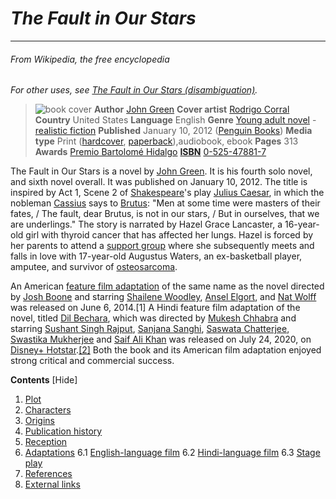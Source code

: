 # *The Fault in Our Stars*
***
###### From Wikipedia, the free encyclopedia

*For other uses, see [The Fault in Our Stars (disambiguation)](https://en.wikipedia.org/wiki/The_Fault_in_Our_Stars_(disambiguation)).*


>![book cover](https://upload.wikimedia.org/wikipedia/en/a/a9/The_Fault_in_Our_Stars.jpg)
**Author**  [John Green](https://en.wikipedia.org/wiki/John_Green)
**Cover artist**	[Rodrigo Corral](https://en.wikipedia.org/wiki/Rodrigo_Corral)
**Country**	United States
**Language**	English
**Genre** [Young adult novel](https://en.wikipedia.org/wiki/Young_adult_novel)  - [realistic fiction](https://en.wikipedia.org/wiki/Realistic_fiction)
**Published**	January 10, 2012 ([Penguin Books](https://en.wikipedia.org/wiki/Dutton_Penguin))
**Media type**	Print ([hardcover](https://en.wikipedia.org/wiki/Hardcover), [paperback](https://en.wikipedia.org/wiki/Paperback)),audiobook, ebook
**Pages**	313
**Awards**	[Premio Bartolomé Hidalgo](https://en.wikipedia.org/wiki/Premio_Bartolom%C3%A9_Hidalgo)
[**ISBN**](https://en.wikipedia.org/wiki/ISBN_(identifier))      [0-525-47881-7](https://en.wikipedia.org/wiki/Special:BookSources/0-525-47881-7)


The Fault in Our Stars is a novel by [John Green](https://en.wikipedia.org/wiki/John_Green). It is his fourth solo novel, and sixth novel overall. It was published on January 10, 2012. The title is inspired by Act 1, Scene 2 of [Shakespeare](https://en.wikipedia.org/wiki/William_Shakespeare)'s play [Julius Caesar](https://en.wikipedia.org/wiki/Julius_Caesar_(play)), in which the nobleman [Cassius](https://en.wikipedia.org/wiki/Gaius_Cassius_Longinus) says to [Brutus](https://en.wikipedia.org/wiki/Marcus_Junius_Brutus_the_Younger): "Men at some time were masters of their fates, / The fault, dear Brutus, is not in our stars, / But in ourselves, that we are underlings." The story is narrated by Hazel Grace Lancaster, a 16-year-old girl with thyroid cancer that has affected her lungs. Hazel is forced by her parents to attend a [support group](https://en.wikipedia.org/wiki/Support_group) where she subsequently meets and falls in love with 17-year-old Augustus Waters, an ex-basketball player, amputee, and survivor of [osteosarcoma](https://en.wikipedia.org/wiki/Osteosarcoma).

An American [feature film adaptation](https://en.wikipedia.org/wiki/The_Fault_in_Our_Stars_(film)) of the same name as the novel directed by [Josh Boone](https://en.wikipedia.org/wiki/Josh_Boone_(director)) and starring [Shailene Woodley](https://en.wikipedia.org/wiki/Shailene_Woodley), [Ansel Elgort](https://en.wikipedia.org/wiki/Ansel_Elgort), and [Nat Wolff](https://en.wikipedia.org/wiki/Nat_Wolff) was released on June 6, 2014.[1] A Hindi feature film adaptation of the novel, titled [Dil Bechara](https://en.wikipedia.org/wiki/Dil_Bechara), which was directed by [Mukesh Chhabra](https://en.wikipedia.org/wiki/Mukesh_Chhabra) and starring [Sushant Singh Rajput](https://en.wikipedia.org/wiki/Sushant_Singh_Rajput), [Sanjana Sanghi](https://en.wikipedia.org/wiki/Sanjana_Sanghi), [Saswata Chatterjee](https://en.wikipedia.org/wiki/Saswata_Chatterjee), [Swastika Mukherjee](https://en.wikipedia.org/wiki/Swastika_Mukherjee) and [Saif Ali Khan](https://en.wikipedia.org/wiki/Saif_Ali_Khan) was released on July 24, 2020, on [Disney+ Hotstar](https://en.wikipedia.org/wiki/Disney%2B_Hotstar).[[2]](https://en.wikipedia.org/wiki/The_Fault_in_Our_Stars#cite_note-fp1-2) Both the book and its American film adaptation enjoyed strong critical and commercial success.

 **Contents** [Hide] 
1. [Plot](https://en.wikipedia.org/wiki/The_Fault_in_Our_Stars#Plot)
2. [Characters](https://en.wikipedia.org/wiki/The_Fault_in_Our_Stars#Characters)
3. [Origins](https://en.wikipedia.org/wiki/The_Fault_in_Our_Stars#Origins)
4. [Publication history](https://en.wikipedia.org/wiki/The_Fault_in_Our_Stars#Publication_history)
5. [Reception](https://en.wikipedia.org/wiki/The_Fault_in_Our_Stars#Reception)
6. [Adaptations](https://en.wikipedia.org/wiki/The_Fault_in_Our_Stars#Adaptations)
    6.1 [English-language film](https://en.wikipedia.org/wiki/The_Fault_in_Our_Stars#English-language_film)
    6.2	[Hindi-language film](https://en.wikipedia.org/wiki/The_Fault_in_Our_Stars#Hindi-language_film)
    6.3	[Stage play](https://en.wikipedia.org/wiki/The_Fault_in_Our_Stars#Stage_play)
7. [References](https://en.wikipedia.org/wiki/The_Fault_in_Our_Stars#References)
8. [External links](https://en.wikipedia.org/wiki/The_Fault_in_Our_Stars#External_links)